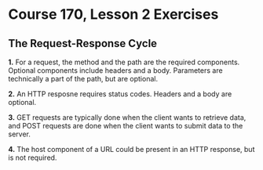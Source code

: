 # Course 170, Lesson 2 Exercises

## The Request-Response Cycle

**1.** For a request, the method and the path are the required components. Optional components include headers and a body. Parameters are technically a part of the path, but are optional.

**2.** An HTTP resposne requires status codes. Headers and a body are optional.

**3.** GET requests are typically done when the client wants to retrieve data, and POST requests are done when the client wants to submit data to the server.

**4.** The host component of a URL could be present in an HTTP response, but is not required.
